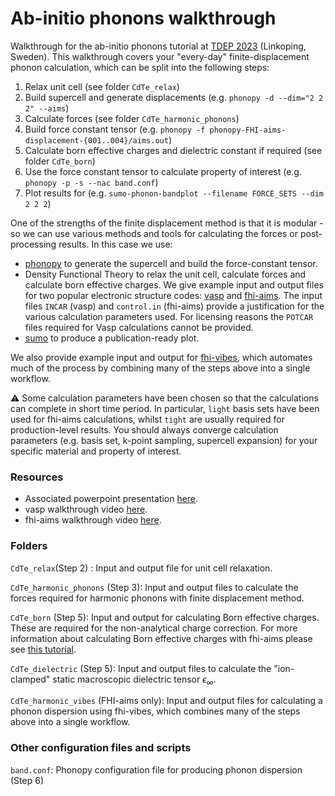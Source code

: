 # Ab-initio phonons walkthrough

Walkthrough for the ab-initio phonons tutorial at [TDEP 2023](https://liu.se/en/research/tdep2023) (Linkoping, Sweden). This walkthrough covers your "every-day" finite-displacement phonon calculation, which can be split into the following steps:

1. Relax unit cell (see folder `CdTe_relax`)
2. Build supercell and generate displacements (e.g. `phonopy -d --dim="2 2 2" --aims`)
3. Calculate forces (see folder `CdTe_harmonic_phonons`)
4. Build force constant tensor (e.g. `phonopy -f phonopy-FHI-aims-displacement-{001..004}/aims.out`)
5. Calculate born effective charges and dielectric constant if required (see folder `CdTe_born`)
6. Use the force constant tensor to calculate property of interest (e.g. `phonopy -p -s --nac band.conf`)
7. Plot results for  (e.g. `sumo-phonon-bandplot --filename FORCE_SETS --dim 2 2 2`)

One of the strengths of the finite displacement method is that it is modular - so we can use various methods and tools for calculating the forces or post-processing results. In this case we use:
- [phonopy](https://phonopy.github.io/phonopy/) to generate the supercell and build the force-constant tensor.
- Density Functional Theory to relax the unit cell, calculate forces and calculate born effective charges. We give example input and output files for two popular electronic structure codes: [vasp](https://www.vasp.at/) and [fhi-aims](https://fhi-aims.org/). The input files `INCAR` (vasp) and `control.in` (fhi-aims) provide a justification for the various calculation parameters used. For licensing reasons the `POTCAR` files required for Vasp calculations cannot be provided.
- [sumo](https://smtg-ucl.github.io/sumo/) to produce a publication-ready plot.

We also provide example input and output for [fhi-vibes](https://vibes-developers.gitlab.io/vibes/), which automates much of the process by combining many of the steps above into a single workflow. 

⚠️ Some calculation parameters have been chosen so that the calculations can complete in short time period. In particular, `light` basis sets have been used for fhi-aims calculations, whilst `tight` are usually required for production-level results. You should always converge calculation parameters (e.g. basis set, k-point sampling, supercell expansion) for your specific material and property of interest.

### Resources

- Associated powerpoint presentation [here]().
- vasp walkthrough video [here]().
- fhi-aims walkthrough video [here]().

### Folders

`CdTe_relax`(Step 2) : Input and output file for unit cell relaxation.

`CdTe_harmonic_phonons` (Step 3): Input and output files to calculate the forces required for harmonic phonons with finite displacement method.

`CdTe_born` (Step 5): Input and output for calculating Born effective charges. These are required for the non-analytical charge correction. For more information about calculating Born effective charges with fhi-aims please see [this tutorial](https://fhi-aims-club.gitlab.io/tutorials/phonons-with-fhi-vibes/phonons/5_BEC/exercise-5/).

`CdTe_dielectric` (Step 5): Input and output files to calculate the "ion-clamped" static	macroscopic	dielectric tensor	$\epsilon_\infty$.

`CdTe_harmonic_vibes` (FHI-aims only): Input and output files for calculating a phonon dispersion using fhi-vibes, which combines many of the steps above into a single workflow.

### Other configuration files and scripts 

`band.conf`: Phonopy configuration file for producing phonon dispersion (Step 6)
